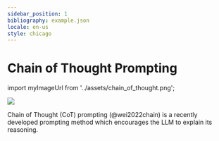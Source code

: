 ```yaml
---
sidebar_position: 1
bibliography: example.json
locale: en-us
style: chicago
---
```


# Chain of Thought Prompting

import myImageUrl from '../assets/chain_of_thought.png';

<div style={{textAlign: 'center'}}>
  <img src={myImageUrl} style={{width: "250px"}} />
</div>

Chain of Thought (CoT) prompting (@wei2022chain) is a recently developed prompting
method which encourages the LLM to explain its reasoning.